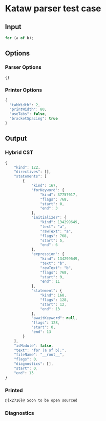 # Kataw parser test case

## Input

`````js
for (a of b);
`````

## Options

### Parser Options

`````js
{}
`````

### Printer Options

`````js
{
  "tabWidth": 2,
  "printWidth": 80,
  "useTabs": false,
  "bracketSpacing": true
}
`````

## Output

### Hybrid CST

```javascript
{
    "kind": 122,
    "directives": [],
    "statements": [
        {
            "kind": 167,
            "forKeyword": {
                "kind": 37757017,
                "flags": 768,
                "start": 0,
                "end": 3
            },
            "initializer": {
                "kind": 134299649,
                "text": "a",
                "rawText": "a",
                "flags": 768,
                "start": 5,
                "end": 6
            },
            "expression": {
                "kind": 134299649,
                "text": "b",
                "rawText": "b",
                "flags": 768,
                "start": 9,
                "end": 11
            },
            "statement": {
                "kind": 168,
                "flags": 128,
                "start": 12,
                "end": 13
            },
            "awaitKeyword": null,
            "flags": 128,
            "start": 0,
            "end": 13
        }
    ],
    "isModule": false,
    "text": "for (a of b);",
    "fileName": "__root__",
    "flags": 0,
    "diagnostics": [],
    "start": 0,
    "end": 13
}
```

### Printed

```javascript
@{x2716}@ Soon to be open sourced
```

### Diagnostics

```javascript

```

